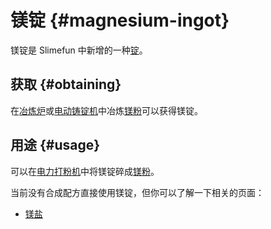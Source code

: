 # 镁锭 {#magnesium-ingot}

镁锭是 Slimefun 中新增的一种[锭](/Ingots)。  

## 获取 {#obtaining}

在[冶炼炉](/Smeltery)或[电动铸锭机](/Electric-Ingot-Factory)中冶炼[镁粉](/Magnesium-Dust)可以获得镁锭。

## 用途 {#usage}

可以在[电力打粉机](/Electric-Ingot-Pulverizer)中将镁锭碎成[镁粉](/Magnesium-Dust)。

当前没有合成配方直接使用镁锭，但你可以了解一下相关的页面：

* [镁盐](/Magnesium-Salt)
